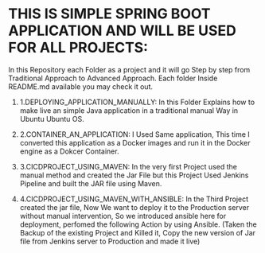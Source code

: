 # THIS IS SIMPLE SPRING BOOT APPLICATION AND WILL BE USED FOR ALL PROJECTS:

In this Repository each Folder as a project and it will go Step by step from Traditional Approach to Advanced Approach. Each folder Inside README.md available you may check it out.

1. 1.DEPLOYING_APPLICATION_MANUALLY: In this Folder Explains how to make live an simple Java application in a traditional manual Way in Ubuntu Ubuntu OS.

2. 2.CONTAINER_AN_APPLICATION: I Used Same application, This time I converted this application as a Docker images and run it in the Docker engine as a Dokcer Container.

3. 3.CICDPROJECT_USING_MAVEN: In the very first Project used the manual method and created the Jar File but this Project Used Jenkins Pipeline and built the JAR file using Maven.

4. 4.CICDPROJECT_USING_MAVEN_WITH_ANSIBLE: In the Third Project created the jar file, Now We want to deploy it to the Production server without manual intervention, So we introduced ansible here for deployment, perfomed the following Action by using Ansible. (Taken the Backup of the existing Project and Killed it, Copy the new version of Jar file from Jenkins server to Production and made it live)


